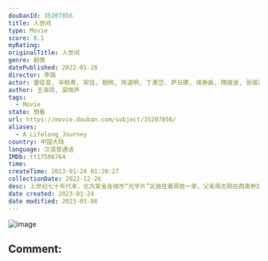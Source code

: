 ```yaml
---
doubanId: 35207856
title: 人世间
type: Movie
score: 8.1
myRating: 
originalTitle: 人世间
genre: 剧情
datePublished: 2022-01-28
director: 李路
actor: 雷佳音, 辛柏青, 宋佳, 殷桃, 陈道明, 丁勇岱, 萨日娜, 成泰燊, 隋俊波, 张瑞涵, 宋楚炎, 王大奇, 王阳, 李建义, 宋春丽, 张凯丽, 于震, 冯雷, 白志迪, 黄小蕾, 胡连馨, 吴幸键, 梁晓声, 马少骅, 徐百慧, 韩昊霖, 陆毅, 胡静, 房子斌, 丁海峰, 宫宏佳, 孙之鸿, 王艺禅, 沈晓海, 潘斌龙, 苗驰, 赵小锐, 舒耀瑄, 刘晓晔, 徐小飒, 徐松子, 于越, 李光复, 苇青, 卞涛, 许文广, 徐敏, 王晴, 张继波, 洪浚嘉, 方悦乔, 可旭, 李学政, 白红标, 姜寒, 尹键, 李大强, 黄俊鹏, 胡连华, 任铭松, 朱彬予, 马凡丁, 葛子铭, 李卓钊, 郭紫铭, 李思博, 王菁华, 曹克难, 纪帅, 李威, 郭凯敏, 孙晶晶, 马京京, 马卫军, 杨猛, 程诚, 王志刚, 王建兵, 潘洋, 姜冠南, 曹苑, 冯筱童, 荣梓希, 代皓宇, 刘沛
author: 王海鸰, 梁晓声
tags:
  - Movie
state: 想看
url: https://movie.douban.com/subject/35207856/
aliases:
  - A_Lifelong_Journey
country: 中国大陆
language: 汉语普通话
IMDb: tt17506764
time: 
createTime: 2023-01-24 01:20:27
collectionDate: 2022-12-26
desc: 上世纪七十年代末，北方某省会城市“光字片”区居住着周姓一家，父亲周志刚在西南参加“大三线”建设，长子周秉义响应国家号召成为第一批下乡知青，长女周蓉追随诗人丈夫远赴贵州乡村，周家只留下小弟周秉昆与周母相...
date created: 2023-01-24
date modified: 2023-03-08
---
```


![image](p2867957830.jpg)

Comment:
---
